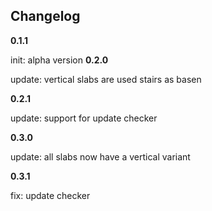 ## Changelog

**0.1.1**

init: alpha version
**0.2.0**

update: vertical slabs are used stairs as basen

**0.2.1**

update: support for update checker

**0.3.0**

update: all slabs now have a vertical variant

**0.3.1**

fix: update checker